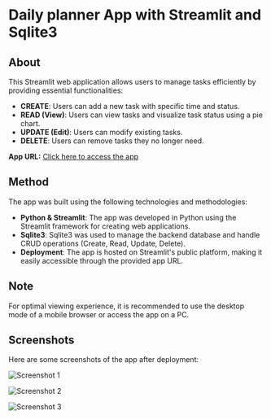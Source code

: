 # Daily planner App with Streamlit and Sqlite3

## About

This Streamlit web application allows users to manage tasks efficiently by providing essential functionalities:
- **CREATE**: Users can add a new task with specific time and status.
- **READ (View)**: Users can view tasks and visualize task status using a pie chart.
- **UPDATE (Edit)**: Users can modify existing tasks.
- **DELETE**: Users can remove tasks they no longer need.

**App URL:** [Click here to access the app](https://share.streamlit.io/kamalu-chioma/todo-list-app-with-streamlit-and-sqlite3/main/app.py)

## Method

The app was built using the following technologies and methodologies:
- **Python & Streamlit**: The app was developed in Python using the Streamlit framework for creating web applications.
- **Sqlite3**: Sqlite3 was used to manage the backend database and handle CRUD operations (Create, Read, Update, Delete).
- **Deployment**: The app is hosted on Streamlit's public platform, making it easily accessible through the provided app URL.

## Note

For optimal viewing experience, it is recommended to use the desktop mode of a mobile browser or access the app on a PC.

## Screenshots

Here are some screenshots of the app after deployment:

![Screenshot 1](https://user-images.githubusercontent.com/43454449/173863930-d4e43fd2-a204-4a23-84fa-e011551d7c7b.PNG)

![Screenshot 2](https://user-images.githubusercontent.com/43454449/173864151-e7c475f3-1810-47a7-af8a-aa62a900f45d.PNG)

![Screenshot 3](https://user-images.githubusercontent.com/43454449/173864201-4ab5383c-42b3-4ed5-bbb0-52daf8107ede.PNG)
